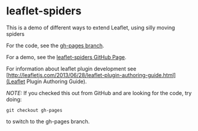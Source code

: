 leaflet-spiders
===============

This is a demo of different ways to extend Leaflet, using silly moving spiders

For the code, see the [gh-pages branch](https://github.com/stuporglue/leaflet-spiders/tree/gh-pages).

For a demo, see the [leaflet-spiders GitHub Page](http://stuporglue.github.io/leaflet-spiders/).

For information about leaflet plugin development see [http://leafletjs.com/2013/06/28/leaflet-plugin-authoring-guide.html](Leaflet Plugin Authoring Guide).

_NOTE:_ If you checked this out from GitHub and are looking for the code, try doing:

    git checkout gh-pages
    
to switch to the gh-pages branch.
